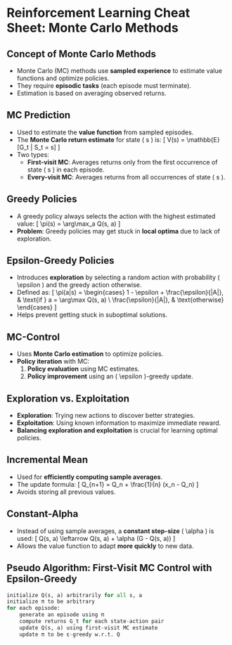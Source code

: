 # Reinforcement Learning Cheat Sheet: Monte Carlo Methods

## Concept of Monte Carlo Methods
- Monte Carlo (MC) methods use **sampled experience** to estimate value functions and optimize policies.
- They require **episodic tasks** (each episode must terminate).
- Estimation is based on averaging observed returns.

## MC Prediction
- Used to estimate the **value function** from sampled episodes.
- The **Monte Carlo return estimate** for state \( s \) is:
  \[
  V(s) = \mathbb{E}[G_t | S_t = s]
  \]
- Two types:
  - **First-visit MC**: Averages returns only from the first occurrence of state \( s \) in each episode.
  - **Every-visit MC**: Averages returns from all occurrences of state \( s \).

## Greedy Policies
- A greedy policy always selects the action with the highest estimated value:
  \[
  \pi(s) = \arg\max_a Q(s, a)
  \]
- **Problem**: Greedy policies may get stuck in **local optima** due to lack of exploration.

## Epsilon-Greedy Policies
- Introduces **exploration** by selecting a random action with probability \( \epsilon \) and the greedy action otherwise.
- Defined as:
  \[
  \pi(a|s) =
  \begin{cases} 
  1 - \epsilon + \frac{\epsilon}{|A|}, & \text{if } a = \arg\max Q(s, a) \\
  \frac{\epsilon}{|A|}, & \text{otherwise}
  \end{cases}
  \]
- Helps prevent getting stuck in suboptimal solutions.

## MC-Control
- Uses **Monte Carlo estimation** to optimize policies.
- **Policy iteration** with MC:
  1. **Policy evaluation** using MC estimates.
  2. **Policy improvement** using an \( \epsilon \)-greedy update.

## Exploration vs. Exploitation
- **Exploration**: Trying new actions to discover better strategies.
- **Exploitation**: Using known information to maximize immediate reward.
- **Balancing exploration and exploitation** is crucial for learning optimal policies.

## Incremental Mean
- Used for **efficiently computing sample averages**.
- The update formula:
  \[
  Q_{n+1} = Q_n + \frac{1}{n} (x_n - Q_n)
  \]
- Avoids storing all previous values.

## Constant-Alpha
- Instead of using sample averages, a **constant step-size** \( \alpha \) is used:
  \[
  Q(s, a) \leftarrow Q(s, a) + \alpha (G - Q(s, a))
  \]
- Allows the value function to adapt **more quickly** to new data.

## Pseudo Algorithm: First-Visit MC Control with Epsilon-Greedy
```python
initialize Q(s, a) arbitrarily for all s, a
initialize π to be arbitrary
for each episode:
    generate an episode using π
    compute returns G_t for each state-action pair
    update Q(s, a) using first-visit MC estimate
    update π to be ε-greedy w.r.t. Q
```
